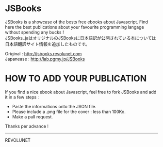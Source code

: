 JSBooks
=======

JSBooks is a showcase of the bests free ebooks about Javascript. Find here the best publications about your favourite programming langage without spending any bucks !  
JSBooks_jaはオリジナルのJSBooksに日本語訳が公開されている本については日本語翻訳サイト情報を追加したものです。  

Original : http://jsbooks.revolunet.com  
Japanease : http://lab.pgmy.jp/JSBooks  


HOW TO ADD YOUR PUBLICATION
===========================

If you find a nice ebook about Javascript, feel free to fork JSBooks and add it in a few steps :

- Paste the informations onto the JSON file.
- Please include a .png file for the cover : less than 100Ko.
- Make a pull request.

Thanks per advance !

---
REVOLUNET